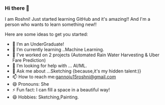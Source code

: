 ### Hi there 👋

I am  Roshni!
Just started learning GitHub and it's amazing!!
And I'm a person who wants to learn something new!!

Here are some ideas to get you started:

- 🔭 I’m an UnderGraduate!
- 🌱 I’m currently learning ..Machine Learning.
- 👯 I've worked on 2 projects (Automated Rain Water Harvesting & Uber Fare Prediction)
- 🤔 I’m looking for help with ... AI/ML.
- 💬 Ask me about ...Sketching {because,it's my hidden talent:)}
- 📫 How to reach me:gannoju15roshni@gmail.com
- 😄 Pronouns: She
- ⚡ Fun fact: I can fill a space in a beautiful way!
- :smile: Hobbies: Sketching,Painting.

